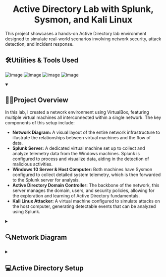 <h1 align="center">Active Directory Lab with Splunk, Sysmon, and Kali Linux</h1>

This project showcases a hands-on Active Directory lab environment designed to simulate real-world scenarios involving network security, attack detection, and incident response.
<br />

<h2>🛠️Utilities & Tools Used</h2>

![image](https://img.shields.io/badge/Splunk-000000?style=for-the-badge&logo=Splunk&logoColor=white)
![image](https://img.shields.io/badge/powershell-5391FE?style=for-the-badge&logo=powershell&logoColor=white)
![image](https://img.shields.io/badge/Kali_Linux-557C94?style=for-the-badge&logo=kali-linux&logoColor=white)
![image](https://img.shields.io/badge/VirtualBox-21416b?style=for-the-badge&logo=VirtualBox&logoColor=white)

<details open>
<summary><h2>👨‍💻Project Overview</h2></summary>

In this lab, I created a network environment using VirtualBox, featuring multiple virtual machines all interconnected within a single network. The key components of this setup include:

- <strong>Network Diagram:</strong> A visual layout of the entire network infrastructure to illustrate the relationships between virtual machines and the flow of data.
- <strong>Splunk Server:</strong> A dedicated virtual machine set up to collect and analyze telemetry data from the Windows machines. Splunk is configured to process and visualize data, aiding in the detection of malicious activities.
- <strong>Windows 10 Server & Host Computer:</strong> Both machines have Sysmon configured to collect detailed system telemetry, which is then forwarded to the Splunk server for analysis.
- <strong>Active Directory Domain Controller:</strong> The backbone of the network, this server manages the domain, users, and security policies, allowing for the exploration and learning of Active Directory fundamentals.
- <strong>Kali Linux Attacker:</strong> A virtual machine configured to simulate attacks on the host computer, generating detectable events that can be analyzed using Splunk.
 
</details>

<details close>
<summary><h2>🔍Network Diagram</h2></summary>
<img src="https://github.com/user-attachments/assets/5a407125-727f-47e2-adb1-75c066bba94d" style="height: 55%; width: 55%;">
</details>

<details close>
<summary><h2>💻Active Directory Setup</h2></summary>

This guide covers the steps to configure an Active Directory (AD) environment, including domain controller setup, Group Policy administration, user/group management, and DNS configuration.

<h3>1. Domain Controller Setup</h3>
Install Active Directory Domain Services (AD DS):

- Open Server Manager > Add Roles and Features.
- Select Active Directory Domain Services and follow the prompts.
- Once installed, click the flag icon in Server Manager to promote the server to a domain controller.

<h3>Promote Server to Domain Controller:</h3>

- Choose Add a new forest and specify your root domain (e.g., myhomelab.local).
- Configure the Domain and Forest functional levels, and set the Directory Services Restore Mode (DSRM) password.
- Let the system configure DNS and other services, then restart the server.

<h3>Verify AD Installation:</h3>

- Open Active Directory Users and Computers to confirm the domain creation.

<img src="https://github.com/user-attachments/assets/4ee4d081-2892-40b7-b3cd-db6e5283fafe" style="height: 85%; width: 85%;">
  
<h2>2. Group Policy Management</h2>
Access Group Policy Management:

- Open Group Policy Management in Server Manager or via the Start Menu.
- Create an Organizational Unit (OU):
- In Active Directory Users and Computers, right-click the domain, select New > Organizational Unit, and name it (e.g., HR).

<img src="https://github.com/user-attachments/assets/94cc8298-e26f-4cce-be76-6986cb0361b7" style="height: 85%; width: 85%;">

Create and Edit Group Policy Objects (GPOs):

- In Group Policy Management, right-click the domain or OU and select Create a GPO.
- Configure security settings such as password policies:
- Go to Computer Configuration > Policies > Windows Settings > Security Settings > Account Policies > Password Policy.
- Adjust settings like password complexity and lockout policies.
<img src="https://github.com/user-attachments/assets/5654fc28-ab0a-4f34-aa93-0d7c4c9c32df" style="height: 85%; width: 85%;">

<h2>3. User and Group Management</h2>
Create User Accounts:

- In Active Directory Users and Computers, right-click the OU you created and select New > User.
- Complete the wizard to create users and set an initial password.
<img src="https://github.com/user-attachments/assets/a68a4805-628a-49a7-917c-93c0f12fd972" style="height: 85%; width: 85%;">

Create Security Groups:

- In the same OU, right-click and select New > Group.
- Define group names and select Security as the group type.
<img src="https://github.com/user-attachments/assets/98c199e6-61c5-4c2e-8f0c-ccbd786a81bf" style="height: 85%; width: 85%;">

Assign Users to Groups:

- Right-click a user account, choose Add to a group, and select the security group (e.g., HR_Admins).
<img src="https://github.com/user-attachments/assets/b415eaaa-23df-416f-901c-ab5a09c28366" style="height: 85%; width: 85%;">

<h2>4. DNS Configuration</h2>
Configure DNS Forward Lookup Zone:

- Open DNS Manager from Server Manager.
- Right-click Forward Lookup Zones > New Zone, and create a zone for your domain (e.g., myhomelab.local).
<img src="https://github.com/user-attachments/assets/c0bb3e5a-b54d-45bb-871e-7047f0ff9fd0" style="height: 85%; width: 85%;">

Create DNS Records:

- Add necessary records (e.g., A records) for servers or services.
<img src="https://github.com/user-attachments/assets/355c73db-3f36-4546-80e5-82240ce56785" style="height: 85%; width: 85%;">

Test DNS Resolution:

- On a domain-joined client, open command prompt and run `nslookup myhomelab.local` on  to ensure DNS is functioning correctly.
<img src="https://github.com/user-attachments/assets/72f0aac9-180d-4661-9c74-3ce3267bc113" style="height: 15%; width: 30%;">
</details>


